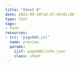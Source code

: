```yaml
---
title: "Sheet 6"
date: 2024-09-10T18:47:43+01:00
type: font
tags:
- Font
resources:
- src: "page006.jxl"
  name: preview
  params:
    iiif: page006/info.json
    class: sheet
---
```

